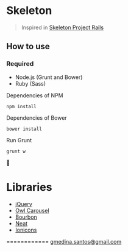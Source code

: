 # Skeleton

> Inspired in [Skeleton Project Rails](https://github.com/luizpicolo/skeleton-project-rails)

## How to use

### Required
- Node.js (Grunt and Bower)
- Ruby (Sass)

Dependencies of NPM

```shell
npm install
```

Dependencies of Bower

```shell
bower install
```

Run Grunt

```shell
grunt w
```

:ship:


# Libraries

- [jQuery](https://jquery.com/)
- [Owl Carousel](http://owlgraphic.com/owlcarousel/)
- [Bourbon](http://bourbon.io/)
- [Neat](http://neat.bourbon.io/)
- [Ionicons](http://ionicons.com/)


============
gmedina.santos@gmail.com
